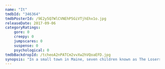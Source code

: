 ```yaml
---
name: "It"
tmdbId: "346364"
tmdbPosterId: /9E2y5Q7WlCVNEhP5GiVTjhEhx1o.jpg
releaseDate: 2017-09-06
categoryRatings:
    gore: 0
    creepy: 0
    jumpscares: 0
    suspense: 0
    psychological: 0
tmdbBackdropId: /tcheoA2nPATCm2vvXw2hVQoaEFD.jpg
synopsis: "In a small town in Maine, seven children known as The Losers Club come face to face with life problems, bullies and a monster that takes the shape of a clown called Pennywise."
---
```

